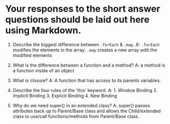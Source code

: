 # Your responses to the short answer questions should be laid out here using Markdown.
1. Describe the biggest difference between `.forEach` & `.map`.
    A: `.forEach` modifies the elements in the array. `.map` creates a new array with the modified elements 

2. What is the difference between a function and a method?
    A: a method is a function inside of an object

3. What is closure?
    A: A function that has access to its parents variables.

4. Describe the four rules of the 'this' keyword.
    A: 1. Window Binding 2. Implicit Binding 3. Explicit Binding 4. New Binding

5. Why do we need super() in an extended class?
    A: super() passes attributes back up to Parent/Base class and allows the Child/extended class to use/call functions/methods from Parent/Base class.
